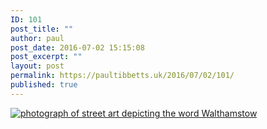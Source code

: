 ```yaml
---
ID: 101
post_title: ""
author: paul
post_date: 2016-07-02 15:15:08
post_excerpt: ""
layout: post
permalink: https://paultibbetts.uk/2016/07/02/101/
published: true
---
```

<a href="https://paultibbetts.uk/app/uploads/2016/07/IMG_6893-2.jpg"><img src="https://paultibbetts.uk/app/uploads/2016/07/IMG_6893-2-1024x683.jpg" alt="photograph of street art depicting the word Walthamstow" class="alignnone size-large wp-image-102" /></a>